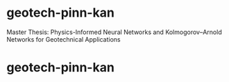 # geotech-pinn-kan
Master Thesis: Physics-Informed Neural Networks and Kolmogorov–Arnold Networks for Geotechnical Applications
# geotech-pinn-kan
